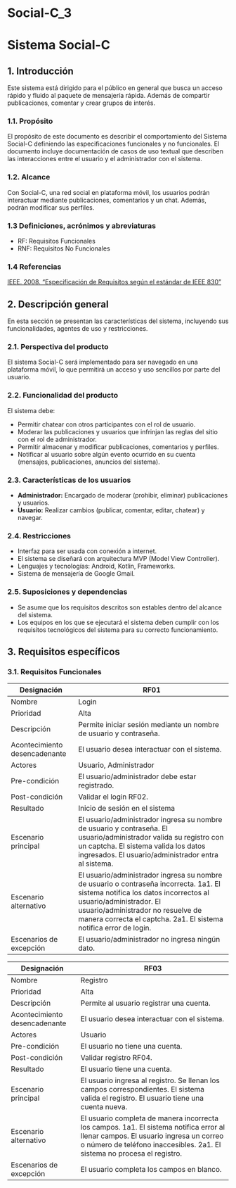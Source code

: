 # Social-C_3
# Sistema Social-C

## 1. Introducción

Este sistema está dirigido para el público en general que busca un acceso rápido y fluido al paquete de mensajería rápida. Además de compartir publicaciones, comentar y crear grupos de interés.

### 1.1. Propósito

El propósito de este documento es describir el comportamiento del Sistema Social-C definiendo las especificaciones funcionales y no funcionales. El documento incluye documentación de casos de uso textual que describen las interacciones entre el usuario y el administrador con el sistema.

### 1.2. Alcance

Con Social-C, una red social en plataforma móvil, los usuarios podrán interactuar mediante publicaciones, comentarios y un chat. Además, podrán modificar sus perfiles.

### 1.3 Definiciones, acrónimos y abreviaturas

- RF: Requisitos Funcionales
- RNF: Requisitos No Funcionales

### 1.4 Referencias

[IEEE. 2008. “Especificación de Requisitos según el estándar de IEEE 830”](https://www.fdi.ucm.es/profesor/gmendez/docs/is0809/ieee830.pdf)

## 2. Descripción general

En esta sección se presentan las características del sistema, incluyendo sus funcionalidades, agentes de uso y restricciones.

### 2.1. Perspectiva del producto

El sistema Social-C será implementado para ser navegado en una plataforma móvil, lo que permitirá un acceso y uso sencillos por parte del usuario.

### 2.2. Funcionalidad del producto

El sistema debe:

- Permitir chatear con otros participantes con el rol de usuario.
- Moderar las publicaciones y usuarios que infrinjan las reglas del sitio con el rol de administrador.
- Permitir almacenar y modificar publicaciones, comentarios y perfiles.
- Notificar al usuario sobre algún evento ocurrido en su cuenta (mensajes, publicaciones, anuncios del sistema).

### 2.3. Características de los usuarios

- **Administrador:** Encargado de moderar (prohibir, eliminar) publicaciones y usuarios.
- **Usuario:** Realizar cambios (publicar, comentar, editar, chatear) y navegar.

### 2.4. Restricciones

- Interfaz para ser usada con conexión a internet.
- El sistema se diseñará con arquitectura MVP (Model View Controller).
- Lenguajes y tecnologías: Android, Kotlin, Frameworks.
- Sistema de mensajería de Google Gmail.

### 2.5. Suposiciones y dependencias

- Se asume que los requisitos descritos son estables dentro del alcance del sistema.
- Los equipos en los que se ejecutará el sistema deben cumplir con los requisitos tecnológicos del sistema para su correcto funcionamiento.

## 3. Requisitos específicos
### 3.1. Requisitos Funcionales 

| Designación                | RF01                       |
|----------------------------|----------------------------|
| Nombre                     | Login                      |
| Prioridad                  | Alta                       |
| Descripción                | Permite iniciar sesión mediante un nombre de usuario y contraseña. |
| Acontecimiento desencadenante | El usuario desea interactuar con el sistema. |
| Actores                    | Usuario, Administrador     |
| Pre-condición              | El usuario/administrador debe estar registrado. |
| Post-condición             | Validar el login RF02.     |
| Resultado                  | Inicio de sesión en el sistema |
| Escenario principal        | El usuario/administrador ingresa su nombre de usuario y contraseña. El usuario/administrador valida su registro con un captcha. El sistema valida los datos ingresados. El usuario/administrador entra al sistema.|                          
| Escenario alternativo      | El usuario/administrador ingresa su nombre de usuario o contraseña incorrecta. 1a1.  El sistema notifica los datos incorrectos al usuario/administrador. El usuario/administrador no resuelve de manera correcta el captcha. 2a1.  El sistema notifica error de login. |
| Escenarios de excepción    | El usuario/administrador no ingresa ningún dato. |


| Designación                | RF03                       |
|----------------------------|----------------------------|
| Nombre                     | Registro                   |
| Prioridad                  | Alta                       |
| Descripción                | Permite al usuario registrar una cuenta. |
| Acontecimiento desencadenante | El usuario desea interactuar con el sistema. |
| Actores                    | Usuario                    |
| Pre-condición              | El usuario no tiene una cuenta. |
| Post-condición             | Validar registro RF04.     |
| Resultado                  | El usuario tiene una cuenta. |
| Escenario principal        | El usuario ingresa al registro. Se llenan los campos correspondientes. El sistema valida el registro. El usuario tiene una cuenta nueva. |
| Escenario alternativo      | El usuario completa de manera incorrecta los campos. 1a1. El sistema notifica error al llenar campos. El usuario ingresa un correo o número de teléfono inaccesibles. 2a1. El sistema no procesa el registro. |
| Escenarios de excepción    | El usuario completa los campos en blanco. |




